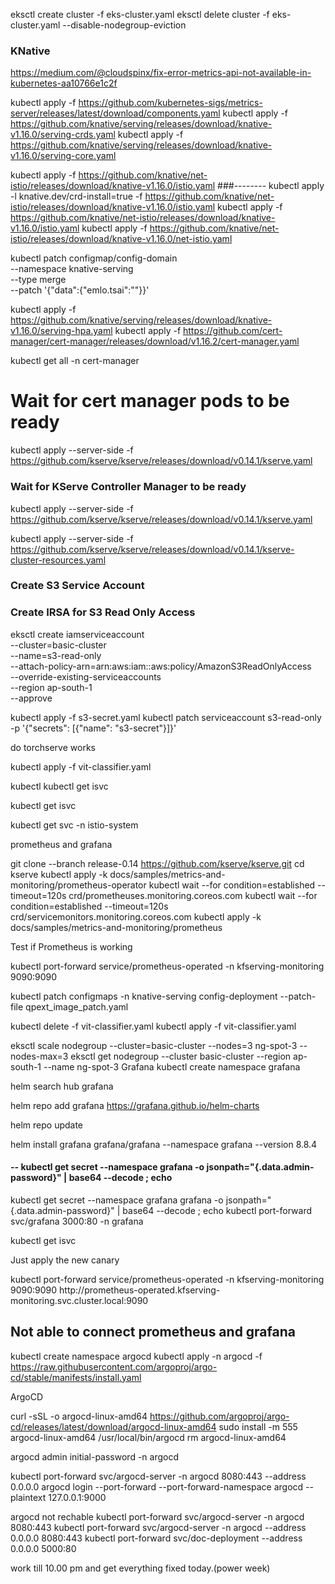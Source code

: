 
eksctl create cluster -f eks-cluster.yaml
eksctl delete cluster -f eks-cluster.yaml --disable-nodegroup-eviction
### KNative
https://medium.com/@cloudspinx/fix-error-metrics-api-not-available-in-kubernetes-aa10766e1c2f

kubectl apply -f https://github.com/kubernetes-sigs/metrics-server/releases/latest/download/components.yaml
kubectl apply -f https://github.com/knative/serving/releases/download/knative-v1.16.0/serving-crds.yaml
kubectl apply -f https://github.com/knative/serving/releases/download/knative-v1.16.0/serving-core.yaml

kubectl apply -f https://github.com/knative/net-istio/releases/download/knative-v1.16.0/istio.yaml
###-------- kubectl apply -l knative.dev/crd-install=true -f https://github.com/knative/net-istio/releases/download/knative-v1.16.0/istio.yaml
kubectl apply -f https://github.com/knative/net-istio/releases/download/knative-v1.16.0/istio.yaml
kubectl apply -f https://github.com/knative/net-istio/releases/download/knative-v1.16.0/net-istio.yaml

kubectl patch configmap/config-domain \
      --namespace knative-serving \
      --type merge \
      --patch '{"data":{"emlo.tsai":""}}'

kubectl apply -f https://github.com/knative/serving/releases/download/knative-v1.16.0/serving-hpa.yaml
kubectl apply -f https://github.com/cert-manager/cert-manager/releases/download/v1.16.2/cert-manager.yaml

kubectl get all -n cert-manager

# Wait for cert manager pods to be ready

kubectl apply --server-side -f https://github.com/kserve/kserve/releases/download/v0.14.1/kserve.yaml

### Wait for KServe Controller Manager to be ready

kubectl apply --server-side -f https://github.com/kserve/kserve/releases/download/v0.14.1/kserve.yaml

kubectl apply --server-side -f https://github.com/kserve/kserve/releases/download/v0.14.1/kserve-cluster-resources.yaml

### Create S3 Service Account
### Create IRSA for S3 Read Only Access

eksctl create iamserviceaccount \
--cluster=basic-cluster \
--name=s3-read-only \
--attach-policy-arn=arn:aws:iam::aws:policy/AmazonS3ReadOnlyAccess \
--override-existing-serviceaccounts \
--region ap-south-1 \
--approve

kubectl apply -f s3-secret.yaml
kubectl patch serviceaccount s3-read-only -p '{"secrets": [{"name": "s3-secret"}]}'

do torchserve works


kubectl apply -f vit-classifier.yaml

kubectl
kubectl get isvc


kubectl get isvc

kubectl get svc -n istio-system

prometheus and grafana

git clone --branch release-0.14 https://github.com/kserve/kserve.git
cd kserve
kubectl apply -k docs/samples/metrics-and-monitoring/prometheus-operator
kubectl wait --for condition=established --timeout=120s crd/prometheuses.monitoring.coreos.com
kubectl wait --for condition=established --timeout=120s crd/servicemonitors.monitoring.coreos.com
kubectl apply -k docs/samples/metrics-and-monitoring/prometheus

Test if Prometheus is working

kubectl port-forward service/prometheus-operated -n kfserving-monitoring 9090:9090

kubectl patch configmaps -n knative-serving config-deployment --patch-file qpext_image_patch.yaml

kubectl delete -f vit-classifier.yaml
kubectl apply -f vit-classifier.yaml

eksctl scale nodegroup --cluster=basic-cluster --nodes=3 ng-spot-3 --nodes-max=3
eksctl get nodegroup --cluster basic-cluster --region ap-south-1 --name ng-spot-3
Grafana
kubectl create namespace grafana

helm search hub grafana

helm repo add grafana https://grafana.github.io/helm-charts

helm repo update

helm install grafana grafana/grafana --namespace grafana --version 8.8.4

#### -- kubectl get secret --namespace grafana -o jsonpath="{.data.admin-password}" | base64 --decode ; echo
kubectl get secret --namespace grafana grafana -o jsonpath="{.data.admin-password}" | base64 --decode ; echo
kubectl port-forward svc/grafana 3000:80 -n grafana

kubectl get isvc

Just apply the new canary

<debug>
kubectl port-forward service/prometheus-operated -n kfserving-monitoring 9090:9090
http://prometheus-operated.kfserving-monitoring.svc.cluster.local:9090

Not able to connect prometheus and grafana
------------

kubectl create namespace argocd
kubectl apply -n argocd -f https://raw.githubusercontent.com/argoproj/argo-cd/stable/manifests/install.yaml

ArgoCD

curl -sSL -o argocd-linux-amd64 https://github.com/argoproj/argo-cd/releases/latest/download/argocd-linux-amd64
sudo install -m 555 argocd-linux-amd64 /usr/local/bin/argocd
rm argocd-linux-amd64

argocd admin initial-password -n argocd

kubectl port-forward svc/argocd-server -n argocd 8080:443 --address 0.0.0.0
argocd login --port-forward --port-forward-namespace argocd --plaintext 127.0.0.1:9000

argocd not rechable
kubectl port-forward svc/argocd-server -n argocd 8080:443
kubectl port-forward svc/argocd-server -n argocd --address 0.0.0.0  8080:443
kubectl port-forward svc/doc-deployment --address 0.0.0.0 5000:80

work till 10.00 pm and get everything fixed today.(power week)